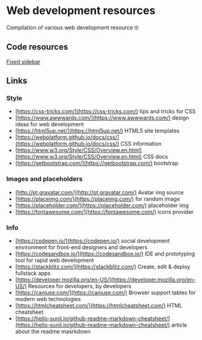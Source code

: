 
# Web development resources

Compilation of various web development resource :nerd_face:

## Code resources

[Fixed sidebar](https://github.com/JosePedroSilva/WebDev-Resources/tree/master/sideBar)

## Links
 
 ### Style
-  [https://css-tricks.com/](https://css-tricks.com/) tips and tricks for CSS
-  [https://www.awwwards.com/](https://www.awwwards.com/) design ideas for web development
-  [https://html5up.net/](https://html5up.net/) HTML5 site templates
-  [https://webplatform.github.io/docs/css/](https://webplatform.github.io/docs/css/) CSS information
- [https://www.w3.org/Style/CSS/Overview.en.html](https://www.w3.org/Style/CSS/Overview.en.html) CSS docs
-  [https://getbootstrap.com/](https://getbootstrap.com/) bootstrap

### Images and placeholders
-  [http://pt.gravatar.com/](http://pt.gravatar.com/) Avatar img source
-  [https://placeimg.com/](https://placeimg.com/) for random image
-  [https://placeholder.com/](https://placeholder.com/) placeholder img
-  [https://fontawesome.com/](https://fontawesome.com/) icons provider

### Info
-  [https://codepen.io/](https://codepen.io/) social development environment for front-end designers and developers
-  [https://codesandbox.io/](https://codesandbox.io/) IDE and prototyping tool for rapid web development
-  [https://stackblitz.com/](https://stackblitz.com/) Create, edit & deploy fullstack apps
-  [https://developer.mozilla.org/en-US/](https://developer.mozilla.org/en-US/) Resources for developers, by developers
-  [https://caniuse.com/](https://caniuse.com/) Browser support tables for modern web technologies
-  [https://htmlcheatsheet.com/](https://htmlcheatsheet.com/) HTML cheatsheet
-  [https://hello-sunil.in/github-readme-markdown-cheatsheet/](https://hello-sunil.in/github-readme-markdown-cheatsheet/) article about the readme masrkdown
 